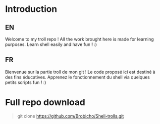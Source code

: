 # Introduction



## EN


Welcome to my troll repo !
All the work brought here is made for learning purposes.
Learn shell easily and have fun ! :)



## FR


Bienvenue sur la partie troll de mon git !
Le code proposé ici est destiné à des fins éducatives.
Apprenez le fonctionnement du shell via quelques petits scripts fun ! :)




# Full repo download 


> git clone https://github.com/Brobicho/Shell-trolls.git
